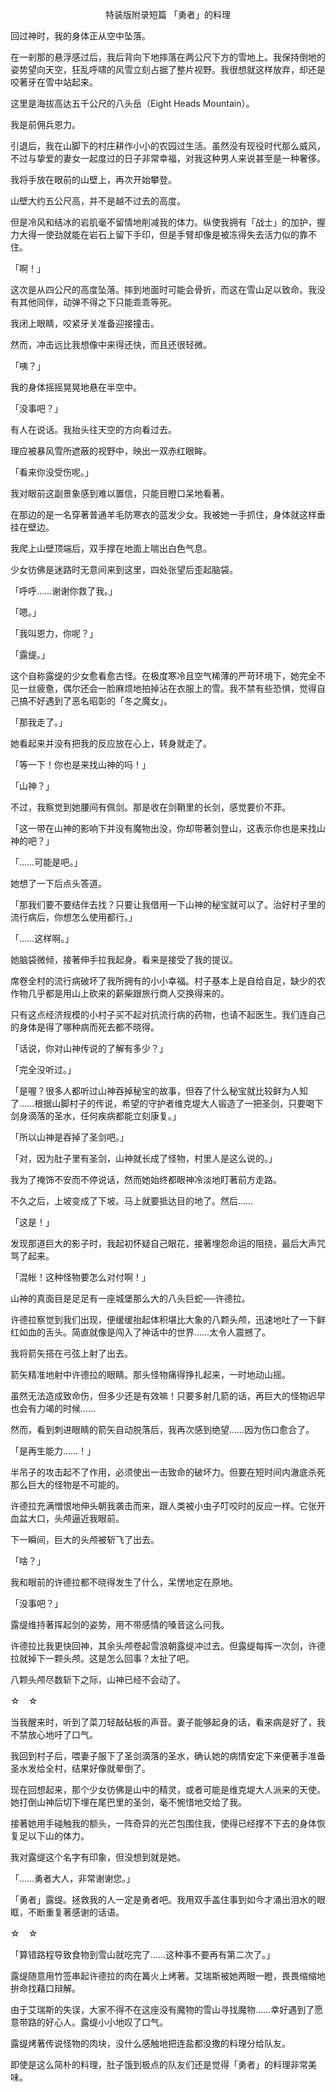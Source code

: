 <p align="center">特装版附录短篇 「勇者」的料理</p>

回过神时，我的身体正从空中坠落。

在一剎那的悬浮感过后，我后背向下地摔落在两公尺下方的雪地上。我保持倒地的姿势望向天空，狂乱呼啸的风雪立刻占据了整片视野。我很想就这样放弃，却还是咬著牙在雪中站起来。

这里是海拔高达五千公尺的八头岳（Eight Heads Mountain）。

我是前佣兵恩力。

引退后，我在山脚下的村庄耕作小小的农园过生活。虽然没有现役时代那么威风，不过与挚爱的妻女一起度过的日子非常幸福，对我这种男人来说甚至是一种奢侈。

我将手放在眼前的山壁上，再次开始攀登。

山壁大约五公尺高，并不是越不过去的高度。

但是冷风和结冰的岩肌毫不留情地削减我的体力。纵使我拥有「战士」的加护，握力大得一使劲就能在岩石上留下手印，但是手臂却像是被冻得失去活力似的靠不住。

「啊！」

这次是从四公尺的高度坠落。摔到地面时可能会骨折，而这在雪山足以致命。我没有其他同伴，动弹不得之下只能乖乖等死。

我闭上眼睛，咬紧牙关准备迎接撞击。

然而，冲击远比我想像中来得还快，而且还很轻微。

「咦？」

我的身体摇摇晃晃地悬在半空中。

「没事吧？」

有人在说话。我抬头往天空的方向看过去。

理应被暴风雪所遮蔽的视野中，映出一双赤红眼眸。

「看来你没受伤呢。」

我对眼前这副景象感到难以置信，只能目瞪口呆地看著。

在那边的是一名穿著普通羊毛防寒衣的蓝发少女。我被她一手抓住，身体就这样垂挂在壁边。

我爬上山壁顶端后，双手撑在地面上喘出白色气息。

少女彷佛是迷路时无意间来到这里，四处张望后歪起脑袋。

「呼呼……谢谢你救了我。」

「嗯。」

「我叫恩力，你呢？」

「露缇。」

这个自称露缇的少女愈看愈古怪。在极度寒冷且空气稀薄的严苛环境下，她完全不见一丝疲惫，偶尔还会一脸麻烦地拍掉沾在衣服上的雪。我不禁有些恐惧，觉得自己搞不好遇到了恶名昭彰的「冬之魔女」。

「那我走了。」

她看起来并没有把我的反应放在心上，转身就走了。

「等一下！你也是来找山神的吗！」

「山神？」

不过，我察觉到她腰间有佩剑。那是收在剑鞘里的长剑，感觉要价不菲。

「这一带在山神的影响下并没有魔物出没，你却带著剑登山，这表示你也是来找山神的吧？」

「……可能是吧。」

她想了一下后点头答道。

「那我们要不要结伴去找？只要让我借用一下山神的秘宝就可以了。治好村子里的流行病后，你想怎么使用都行。」

「……这样啊。」

她脑袋微倾，接著伸手拉我起身。看来是接受了我的提议。

席卷全村的流行病破坏了我所拥有的小小幸福。村子基本上是自给自足，缺少的农作物几乎都是用山上砍来的薪柴跟旅行商人交换得来的。

只有这点经济规模的小村子买不起对抗流行病的药物，也请不起医生。我们连自己的身体是得了哪种病而死去都不晓得。

「话说，你对山神传说的了解有多少？」

「完全没听过。」

「是喔？很多人都听过山神吞掉秘宝的故事，但吞了什么秘宝就比较鲜为人知了……根据山脚村子的传说，希望的守护者维克堤大人锻造了一把圣剑，只要喝下剑身滴落的圣水，任何疾病都能立刻康复。」

「所以山神是吞掉了圣剑吧。」

「对，因为肚子里有圣剑，山神就长成了怪物，村里人是这么说的。」

我为了掩饰不安而不停说话，然而她始终都眼神冷淡地盯著前方走路。

不久之后，上坡变成了下坡。马上就要抵达目的地了。然后……

「这是！」

发现那道巨大的影子时，我起初怀疑自己眼花，接著埋怨命运的阻挠，最后大声咒骂了起来。

「混帐！这种怪物要怎么对付啊！」

山神的真面目是足足有一座城堡那么大的八头巨蛇──许德拉。

许德拉察觉到我们出现，便缓缓抬起体积堪比大象的八颗头颅，迅速地吐了一下鲜红如血的舌头。简直就像是闯入了神话中的世界……太令人震撼了。

我将箭矢搭在弓弦上射了出去。

箭矢精准地射中许德拉的眼睛。那头怪物痛得挣扎起来，一时地动山摇。

虽然无法造成致命伤，但多少还是有效嘛！只要多射几箭的话，再巨大的怪物迟早也会有力竭的时候……

然而，看到刺进眼睛的箭矢自动脱落后，我再次感到绝望……因为伤口愈合了。

「是再生能力……！」

半吊子的攻击起不了作用，必须使出一击致命的破坏力。但要在短时间内澈底杀死那么巨大的怪物是不可能的。

许德拉充满憎恨地伸头朝我袭击而来，跟人类被小虫子叮咬时的反应一样。它张开血盆大口，头颅逼近我眼前。

下一瞬间，巨大的头颅被斩飞了出去。

「啥？」

我和眼前的许德拉都不晓得发生了什么，呆愣地定在原地。

「没事吧？」

露缇维持著挥起剑的姿势，用不带感情的嗓音这么问我。

许德拉比我更快回神，其余头颅卷起雪浪朝露缇冲过去。但露缇每挥一次剑，许德拉就掉下一颗头颅。这是怎么回事？太扯了吧。

八颗头颅尽数斩下之际，山神已经不会动了。

☆　☆

当我醒来时，听到了菜刀轻敲砧板的声音。妻子能够起身的话，看来病是好了，我不禁放心地吁了口气。

我回到村子后，喂妻子服下了圣剑滴落的圣水，确认她的病情安定下来便著手准备圣水发给全村，结果好像就晕倒了。

现在回想起来，那个少女彷佛是山中的精灵，或者可能是维克堤大人派来的天使。她打倒山神后切下埋在尾巴里的圣剑，毫不惋惜地交给了我。

接著她用手碰触我的额头，一阵奇异的光芒包围住我，使得已经撑不下去的身体恢复足以下山的体力。

我对露缇这个名字有印象，但没想到就是她。

「……勇者大人，非常谢谢您。」

「勇者」露缇。拯救我的人一定是勇者吧。我用双手盖住事到如今才涌出泪水的眼眶，不断重复著感谢的话语。

☆　☆

「算错路程导致食物到雪山就吃完了……这种事不要再有第二次了。」

露缇随意用竹签串起许德拉的肉在篝火上烤著。艾瑞斯被她两眼一瞪，畏畏缩缩地拚命找藉口辩解。

由于艾瑞斯的失误，大家不得不在这座没有魔物的雪山寻找魔物……幸好遇到了愿意带路的好心人。露缇小小地叹了口气。

露缇烤著传说怪物的肉块，没什么感触地把连盐都没撒的料理分给队友。

即使是这么简朴的料理，肚子饿到极点的队友们还是觉得「勇者」的料理非常美味。


